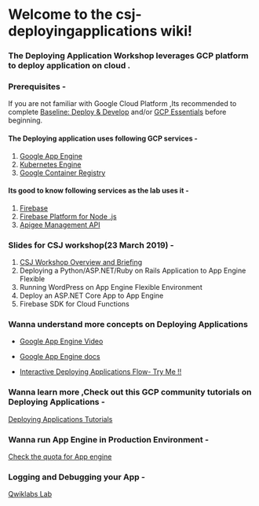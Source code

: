 # Welcome to the csj-deployingapplications wiki!

### The Deploying Application Workshop leverages GCP platform to deploy application on cloud .

### **Prerequisites** - 
If you are not familiar with Google Cloud Platform ,Its recommended to complete  [Baseline: Deploy & Develop](https://google.qwiklabs.com/quests/37) and/or [GCP Essentials](https://google.qwiklabs.com/quests/23) before beginning.

#### The Deploying application uses following GCP services - 
1. [Google App Engine](https://cloud.google.com/appengine/)
2. [Kubernetes Engine](https://cloud.google.com/kubernetes-engine/)
3. [Google Container Registry](https://cloud.google.com/container-registry/)



#### Its good to know following services as the lab uses it -
1. [Firebase](https://firebase.google.com/)
2. [Firebase Platform for Node .js ](https://firebase.google.com/products/)
3. [Apigee Management API](https://apigee.com/about/cp/api-management-gateway)

### Slides for CSJ workshop(23 March 2019) - 
1. [CSJ Workshop Overview and Briefing](https://drive.google.com/open?id=1Rv-3nugN_FCP6uty7QI4BeamvQ97Im2u)
2. Deploying a Python/ASP.NET/Ruby on Rails Application to App Engine Flexible
3. Running WordPress on App Engine Flexible Environment
4. Deploy an ASP.NET Core App to App Engine
5. Firebase SDK for Cloud Functions

### Wanna understand more concepts on Deploying Applications 
* [Google App Engine Video](https://www.youtube.com/watch?v=2PRciDpqpko&autoplay=1)

* [Google App Engine docs](https://cloud.google.com/appengine/)

* [Interactive Deploying Applications Flow- Try Me !!](https://labfiles.linuxacademy.com/googlecloud/google-app-engine-deep-dive/index.html)

### Wanna learn more ,Check out this GCP community tutorials on Deploying Applications -
[Deploying Applications Tutorials](https://cloud.google.com/community/tutorials/)

### Wanna run App Engine in Production Environment -
[Check the quota for App engine ](https://cloud.google.com/appengine/quotas)

### Logging and Debugging your App -
[Qwiklabs Lab](https://google.qwiklabs.com/focuses/693?catalog_rank=%7B%22rank%22%3A1%2C%22num_filters%22%3A0%2C%22has_search%22%3Atrue%7D&parent=catalog&search_id=2195140)




